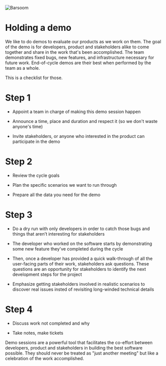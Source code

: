 ![Barsoom](http://barsoom.se/barsoom.png)

# Holding a demo

We like to do demos to evaluate our products as we work on them. The goal of the demo is for developers, 
product and stakeholders alike to come together and share in the work that's been accomplished. The team demonstrates 
fixed bugs, new features, and infrastructure necessary for future work. End-of-cycle demos are their best when performed 
by the team as a whole.

This is a checklist for those.

# Step 1

* Appoint a team in charge of making this demo session happen

* Announce a time, place and duration and respect it (so we don't waste anyone's time)

* Invite stakeholders, or anyone who interested in the product can participate in the demo

# Step 2

* Review the cycle goals

* Plan the specific scenarios we want to run through

* Prepare all the data you need for the demo

# Step 3

* Do a dry run with only developers in order to catch those bugs and things that aren’t interesting for stakeholders

* The developer who worked on the software starts by demonstrating some new feature they've completed during the cycle

* Then, once a developer has provided a quick walk-through of all the user-facing parts of their work, stakeholders ask
  questions. These questions are an opportunity for stakeholders to identify the next development steps for the project 
  
* Emphasize getting stakeholders involved in realistic scenarios to discover real issues insted of revisiting long-winded 
  technical details

# Step 4

* Discuss work not completed and why

* Take notes, make tickets

Demo sessions are a powerful tool that facilitates the co-effort between developers, product and stakeholders in building the best software
possible. They should never be treated as "just another meeting" but like a celebration of the work accomplished.  

